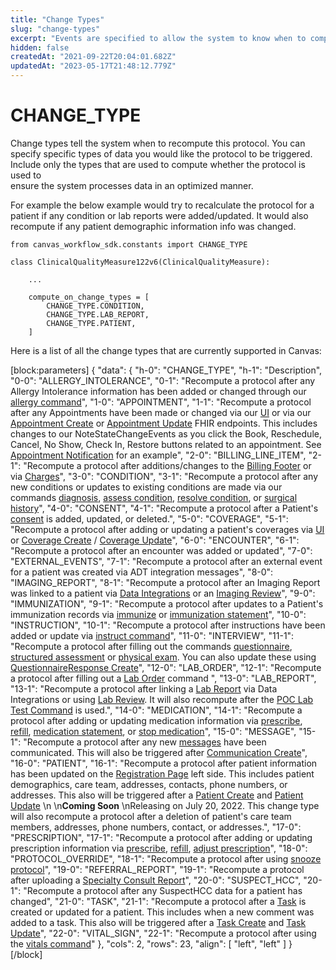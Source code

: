 ```yaml
---
title: "Change Types"
slug: "change-types"
excerpt: "Events are specified to allow the system to know when to compute the protocol."
hidden: false
createdAt: "2021-09-22T20:04:01.682Z"
updatedAt: "2023-05-17T21:48:12.779Z"
---
```

# CHANGE_TYPE

Change types tell the system when to recompute this protocol. You can specify specific types of data you would like the protocol to be triggered. Include only the types that are used to compute whether the protocol is used to  
ensure the system processes data in an optimized manner.

For example  the below example would try to recalculate the protocol for a patient if any condition or lab reports were added/updated. It would also recompute if any patient demographic information info was changed.

```text
from canvas_workflow_sdk.constants import CHANGE_TYPE

class ClinicalQualityMeasure122v6(ClinicalQualityMeasure):

    ...

    compute_on_change_types = [
        CHANGE_TYPE.CONDITION,
        CHANGE_TYPE.LAB_REPORT,
        CHANGE_TYPE.PATIENT,
    ]
```

Here is a list of all the change types that are currently supported in Canvas:

[block:parameters]
{
  "data": {
    "h-0": "CHANGE_TYPE",
    "h-1": "Description",
    "0-0": "ALLERGY_INTOLERANCE",
    "0-1": "Recompute a protocol after any Allergy Intolerance information has been added or changed through our [allergy command](https://canvas-medical.zendesk.com/hc/en-us/articles/360056920593-Document-an-Allergy)",
    "1-0": "APPOINTMENT",
    "1-1": "Recompute a protocol after any Appointments have been made or changed via our [UI](https://canvas-medical.zendesk.com/hc/en-us/articles/360056430014-Appointments) or via our [Appointment Create](ref:create) or [Appointment Update](ref:update) FHIR endpoints. This includes changes to our NoteStateChangeEvents as you click the Book, Reschedule, Cancel, No Show, Check In, Restore buttons related to an appointment. See [Appointment Notification](doc:appointment-notification) for an example",
    "2-0": "BILLING_LINE_ITEM",
    "2-1": "Recompute a protocol after additions/changes to the [Billing Footer](https://canvas-medical.zendesk.com/hc/en-us/articles/4416815562387-Billing-Footer-) or via [Charges](https://canvas-medical.zendesk.com/hc/en-us/articles/1500009684402-Charges-and-Diagnosis-)",
    "3-0": "CONDITION",
    "3-1": "Recompute a protocol after any new conditions or updates to existing conditions are made via our commands [diagnosis](https://canvas-medical.zendesk.com/hc/en-us/articles/360057089133-Command-Diagnose), [assess condition](https://canvas-medical.zendesk.com/hc/en-us/articles/360055230394-Command-Assess-Condition), [resolve condition](https://canvas-medical.zendesk.com/hc/en-us/articles/360055709554-Command-Resolve-Condition), or [surgical history](https://canvas-medical.zendesk.com/hc/en-us/articles/360055625854-Document-Past-Surgical-History)",
    "4-0": "CONSENT",
    "4-1": "Recompute a protocol after a Patient's [consent](https://canvas-medical.zendesk.com/hc/en-us/articles/5524511564947-Patient-Consents#h_01G0ZN8S1HWG71DKDXWPNEGC6T) is added, updated, or deleted.",
    "5-0": "COVERAGE",
    "5-1": "Recompute a protocol after adding or updating a patient's coverages via [UI](https://canvas-medical.zendesk.com/hc/en-us/articles/4408206355603-Patient-Coverages-2-0) or [Coverage Create](ref:coverage-create) / [Coverage Update](ref:coverage-update)",
    "6-0": "ENCOUNTER",
    "6-1": "Recompute a protocol after an encounter was added or updated",
    "7-0": "EXTERNAL_EVENTS",
    "7-1": "Recompute a protocol after an external event for a patient was created via ADT integration messages",
    "8-0": "IMAGING_REPORT",
    "8-1": "Recompute a protocol after an Imaging Report was linked to a patient via [Data Integrations](https://canvas-medical.zendesk.com/hc/en-us/articles/360057918193-Imaging-Reports) or an [Imaging Review](https://canvas-medical.zendesk.com/hc/en-us/articles/1500006006942-Imaging-Report-Review)",
    "9-0": "IMMUNIZATION",
    "9-1": "Recompute a protocol after updates to a Patient's immunization records via [immunize](https://canvas-medical.zendesk.com/hc/en-us/articles/360057140293-Documenting-an-Immunization) or [immunization statement](https://canvas-medical.zendesk.com/hc/en-us/articles/360057139673-Record-a-Previous-Immunization)",
    "10-0": "INSTRUCTION",
    "10-1": "Recompute a protocol after instructions have been added or update via [instruct command](https://canvas-medical.zendesk.com/hc/en-us/articles/360055309574-Command-Instruct)",
    "11-0": "INTERVIEW",
    "11-1": "Recompute a protocol after filling out the commands [questionnaire](https://canvas-medical.zendesk.com/hc/en-us/articles/360057544593-Command-Questionnaire), [structured assessment](https://canvas-medical.zendesk.com/hc/en-us/articles/4415631833875-Structured-Assessment) or [physical exam](https://canvas-medical.zendesk.com/hc/en-us/articles/360055628474-Documenting-a-Patient-Physical-Exam). You can also update these using [QuestionnaireResponse Create](ref:questionnaireresponse-create)",
    "12-0": "LAB_ORDER",
    "12-1": "Recompute a protocol after filling out a [Lab Order](https://canvas-medical.zendesk.com/hc/en-us/articles/360056890753-Placing-a-Lab-Order) command ",
    "13-0": "LAB_REPORT",
    "13-1": "Recompute a protocol after linking a [Lab Report](https://canvas-medical.zendesk.com/hc/en-us/articles/360057918713-Lab-Reports) via Data Integrations or using [Lab Review](https://canvas-medical.zendesk.com/hc/en-us/articles/360061321073-Reviewing-Lab-Results). It will also recompute after the [POC Lab Test Command](https://canvas-medical.zendesk.com/hc/en-us/articles/360055629214-Point-of-Care-POC-Tests) is used.",
    "14-0": "MEDICATION",
    "14-1": "Recompute a protocol after adding or updating medication information via [prescribe](https://canvas-medical.zendesk.com/hc/en-us/articles/360063523313-Prescribing-a-Medication), [refill](https://canvas-medical.zendesk.com/hc/en-us/articles/360057482354-Refill-Medications),  [medication statement](https://canvas-medical.zendesk.com/hc/en-us/articles/1500004007942-Documenting-a-Historical-Medication), or [stop medication](https://canvas-medical.zendesk.com/hc/en-us/articles/1500001227761-Stopping-a-Current-Medication)",
    "15-0": "MESSAGE",
    "15-1": "Recompute a protocol after any new [messages](https://canvas-medical.zendesk.com/hc/en-us/articles/1500001593221-Patient-Message-Inbox-) have been communicated. This will also be triggered after [Communication Create](ref:communication-create)",
    "16-0": "PATIENT",
    "16-1": "Recompute a protocol after patient information has been updated on the [Registration Page](https://canvas-medical.zendesk.com/hc/en-us/articles/360059207093-Patient-Registration-Information) left side. This includes patient demographics, care team, addresses, contacts, phone numbers, or addresses. This also will be triggered after a [Patient Create](ref:patient-create) and [Patient Update](ref:patient-update)  \n  \n**Coming Soon**  \nReleasing on July 20, 2022. This change type will also recompute a protocol after a deletion of patient's care team members, addresses, phone numbers, contact, or addresses.",
    "17-0": "PRESCRIPTION",
    "17-1": "Recompute a protocol after adding or updating prescription information via [prescribe](https://canvas-medical.zendesk.com/hc/en-us/articles/360063523313-Prescribing-a-Medication), [refill](https://canvas-medical.zendesk.com/hc/en-us/articles/360057482354-Refill-Medications),  [adjust prescription](https://canvas-medical.zendesk.com/hc/en-us/articles/360061706154-Adjust-an-Existing-Medication)",
    "18-0": "PROTOCOL_OVERRIDE",
    "18-1": "Recompute a protocol after using [snooze protocol](https://canvas-medical.zendesk.com/hc/en-us/articles/1500002775922-Snoozing-a-Protocol-in-Canvas)",
    "19-0": "REFERRAL_REPORT",
    "19-1": "Recompute a protocol after uploading a [Specialty Consult Report](https://canvas-medical.zendesk.com/hc/en-us/articles/360057919273-Specialist-Consult-Reports)",
    "20-0": "SUSPECT_HCC",
    "20-1": "Recompute a protocol after any SuspectHCC data for a patient has changed",
    "21-0": "TASK",
    "21-1": "Recompute a protocol after a [Task](https://canvas-medical.zendesk.com/hc/en-us/articles/360057545873-Tasks) is created or updated for a patient. This includes when a new comment was added to a task. This also will be triggered after a [Task Create](ref:task-create) and [Task Update](ref:task-update)",
    "22-0": "VITAL_SIGN",
    "22-1": "Recompute a protocol after using the [vitals command](https://canvas-medical.zendesk.com/hc/en-us/articles/360056077654-Logging-Vital-Signs)"
  },
  "cols": 2,
  "rows": 23,
  "align": [
    "left",
    "left"
  ]
}
[/block]